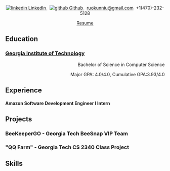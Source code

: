 <p align="center">
  <a href="https://www.linkedin.com/in/ruokun-tommy-niu-128466155/" rel="nofollow noreferrer">
    <img src="https://i.stack.imgur.com/gVE0j.png" alt="linkedin"> LinkedIn
  </a>  &nbsp; 
  <a href="https://github.com/ruokun-niu" rel="nofollow noreferrer">
    <img src="https://i.stack.imgur.com/tskMh.png" alt="github"> Github
  </a> &nbsp; 
  <a href="mailto:ruokunniu@gmail.com"> ruokunniu@gmail.com</a>&nbsp; 
  <a> +1(470)-232-5128</a>
</p>
<p align="center">
  <a href="https://docs.google.com/document/d/1HJE0xTveqWmqw4mJF9t5O-lvo6kY5nFg/edit?usp=sharing&ouid=103540195109809190817&rtpof=true&sd=true"> Resume </a> 
</p>

## Education
<h3> <a href="https://ruokun-niu.github.io/education"> Georgia Institute of Technology </a></h3>
<p align="right">Bachelor of Science in Computer Science</p>
<p align="right">Major GPA: 4.0/4.0, Cumulative GPA:3.93/4.0 </p>


## Experience
#### Amazon Software Development Engineer I Intern



## Projects
### BeeKeeperGO - Georgia Tech BeeSnap VIP Team

### "QQ Farm" - Georgia Tech CS 2340 Class Project


## Skills
